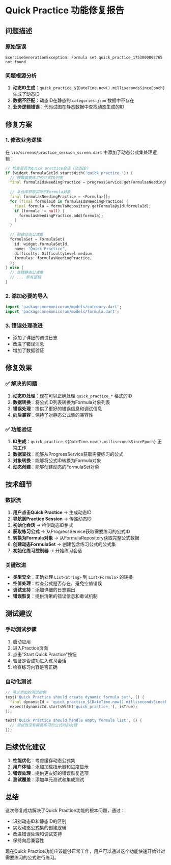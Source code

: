 # Quick Practice 功能修复报告

## 问题描述

### 原始错误
```
ExerciseGenerationException: Formula set quick_practice_1753000802765 not found
```

### 问题根源分析
1. **动态ID生成**：`quick_practice_${DateTime.now().millisecondsSinceEpoch}` 生成了动态ID
2. **数据不匹配**：动态ID在静态的 `categories.json` 数据中不存在
3. **业务逻辑错误**：代码试图在静态数据中查找动态生成的ID

## 修复方案

### 1. 修改业务逻辑
在 `lib/screens/practice_session_screen.dart` 中添加了动态公式集处理逻辑：

```dart
// 检查是否为quick practice会话（动态ID）
if (widget.formulaSetId.startsWith('quick_practice_')) {
  // 获取需要练习的公式ID列表
  final formulaIdsNeedingPractice = progressService.getFormulasNeedingPractice();
  
  // 从仓库获取实际的Formula对象
  final formulasNeedingPractice = <Formula>[];
  for (final formulaId in formulaIdsNeedingPractice) {
    final formula = formulaRepository.getFormulaById(formulaId);
    if (formula != null) {
      formulasNeedingPractice.add(formula);
    }
  }
  
  // 创建动态公式集
  formulaSet = FormulaSet(
    id: widget.formulaSetId,
    name: 'Quick Practice',
    difficulty: DifficultyLevel.medium,
    formulas: formulasNeedingPractice,
  );
} else {
  // 处理静态公式集
  // ... 原有逻辑
}
```

### 2. 添加必要的导入
```dart
import 'package:mnemonicorum/models/category.dart';
import 'package:mnemonicorum/models/formula.dart';
```

### 3. 错误处理改进
- 添加了详细的调试日志
- 改进了错误消息
- 增加了数据验证

## 修复效果

### ✅ 解决的问题
1. **动态ID处理**：现在可以正确处理 `quick_practice_*` 格式的ID
2. **数据转换**：将公式ID列表转换为Formula对象列表
3. **错误处理**：提供了更好的错误信息和调试信息
4. **向后兼容**：保持了对静态公式集的兼容性

### ✅ 功能验证
1. **ID生成**：`quick_practice_${DateTime.now().millisecondsSinceEpoch}` 正常工作
2. **数据查找**：能够从ProgressService获取需要练习的公式
3. **对象转换**：能够将公式ID转换为Formula对象
4. **动态创建**：能够创建动态的FormulaSet对象

## 技术细节

### 数据流
1. **用户点击Quick Practice** → 生成动态ID
2. **导航到Practice Session** → 传递动态ID
3. **初始化会话** → 检测动态ID格式
4. **获取练习公式** → 从ProgressService获取需要练习的公式ID
5. **转换为Formula对象** → 从FormulaRepository获取完整公式数据
6. **创建动态FormulaSet** → 创建包含练习公式的公式集
7. **初始化练习控制器** → 开始练习会话

### 关键改进
- **类型安全**：正确处理 `List<String>` 到 `List<Formula>` 的转换
- **空值处理**：检查公式是否存在，避免空值错误
- **调试支持**：添加详细的日志输出
- **错误恢复**：提供清晰的错误信息和重试机制

## 测试建议

### 手动测试步骤
1. 启动应用
2. 进入Practice页面
3. 点击"Start Quick Practice"按钮
4. 验证是否成功进入练习会话
5. 检查练习内容是否正确

### 自动化测试
```dart
// 可以添加的测试用例
test('Quick Practice should create dynamic formula set', () {
  final dynamicId = 'quick_practice_${DateTime.now().millisecondsSinceEpoch}';
  expect(dynamicId.startsWith('quick_practice_'), isTrue);
});

test('Quick Practice should handle empty formula list', () {
  // 测试当没有需要练习的公式时的处理
});
```

## 后续优化建议

1. **性能优化**：考虑缓存动态公式集
2. **用户体验**：添加加载指示器和进度显示
3. **错误处理**：提供更友好的错误恢复选项
4. **测试覆盖**：添加单元测试和集成测试

## 总结

这次修复成功解决了Quick Practice功能的根本问题，通过：
- 识别动态ID和静态ID的区别
- 实现动态公式集的创建逻辑
- 改进错误处理和调试支持
- 保持向后兼容性

现在Quick Practice功能应该能够正常工作，用户可以通过这个功能快速开始针对需要练习的公式进行练习。 